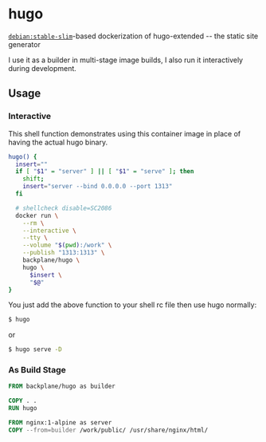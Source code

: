 # hugo

[`debian:stable-slim`](https://hub.docker.com/_/debian/)-based dockerization of hugo-extended -- the static site generator

I use it as a builder in multi-stage image builds, I also run it interactively during development.

## Usage

### Interactive

This shell function demonstrates using this container image in place of having the actual hugo binary.

```sh
hugo() {
  insert=""
  if [ "$1" = "server" ] || [ "$1" = "serve" ]; then
    shift;
    insert="server --bind 0.0.0.0 --port 1313"
  fi

  # shellcheck disable=SC2086
  docker run \
    --rm \
    --interactive \
    --tty \
    --volume "$(pwd):/work" \
    --publish "1313:1313" \
    backplane/hugo \
    hugo \
      $insert \
      "$@"
}
```

You just add the above function to your shell rc file then use hugo normally:

```sh
$ hugo
```

or

```sh
$ hugo serve -D
```

### As Build Stage

```Dockerfile
FROM backplane/hugo as builder

COPY . .
RUN hugo

FROM nginx:1-alpine as server
COPY --from=builder /work/public/ /usr/share/nginx/html/
```
